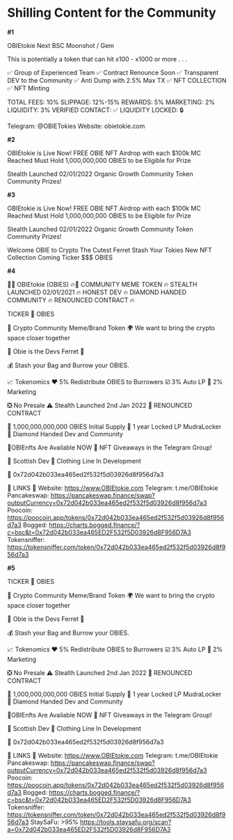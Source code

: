 # Shilling Content for the Community

**#1**

OBIEtokie
Next BSC Moonshot / Gem

This is potentially a token that can hit x100 - x1000 or more . . .

✅ Group of Experienced Team
✅ Contract Renounce Soon
✅ Transparent DEV to the Community 
✅ Anti Dump with 2.5% Max TX
✅ NFT COLLECTION
✅ NFT Minting

TOTAL FEES:                  10%
SLIPPAGE:                       12%-15%
REWARDS:                      5%
MARKETING:                  2%
LIQUIDITY:                      3%
VERIFIED CONTACT: ✅
LIQUIDITY LOCKED:  🔒

Telegram: @OBIETokies
Website: obietokie.com

**#2**

OBIEtokie is Live Now!
FREE OBIE NFT Airdrop with each $100k MC Reached
Must Hold 1,000,000,000 OBIES to be Eligible for Prize

Stealth Launched 02/01/2022
Organic Growth Community Token
Community Prizes!

**#3**

OBIEtokie is Live Now!
FREE OBIE NFT Airdrop with each $100k MC Reached
Must Hold 1,000,000,000 OBIES to be Eligible for Prize

Stealth Launched 02/01/2022
Organic Growth Community Token
Community Prizes!

Welcome OBIE to Crypto
The Cutest Ferret
Stash Your Tokies
New NFT Collection Coming
Ticker $$$ OBIES

**#4**

🦦🔥 OBIEtokie (OBIES) 🔥🦦 COMMUNITY MEME TOKEN 🔥 STEALTH LAUNCHED 02/01/2021 🔥 HONEST DEV 🔥 DIAMOND HANDED COMMUNITY 🔥 RENOUNCED CONTRACT 🔥 

TICKER 🚀 OBIES

💛 Crypto Community Meme/Brand Token
🌍 We want to bring the crypto space closer together

🦦 Obie is the Devs Ferret 🦦

💰 Stash your Bag and Burrow your OBIES.

📈 Tokenomics
❤️ 5% Redistribute OBIES to Burrowers
☑️ 3% Auto LP
📣 2% Marketing

❎ No Presale 
⚠️ Stealth Launched 2nd Jan 2022
🚫 RENOUNCED CONTRACT

💞 1,000,000,000,000 OBIES Initial Supply
🔐 1 year Locked LP MudraLocker
💎 Diamond Handed Dev and Community


🦦OBIEnfts Are Available NOW 
📢 NFT Giveaways in the Telegram Group! 

🏴󠁧󠁢󠁳󠁣󠁴󠁿 Scottish Dev
🚀 Clothing Line In Development

📇 0x72d042b033ea465ed2f532f5d03926d8f956d7a3

💎 LINKS 💎
Website: https://www.OBIEtokie.com
Telegram: t.me/OBIEtokie
Pancakeswap: https://pancakeswap.finance/swap?outputCurrency=0x72d042b033ea465ed2f532f5d03926d8f956d7a3
Poocoin: https://poocoin.app/tokens/0x72d042b033ea465ed2f532f5d03926d8f956d7a3
Bogged: https://charts.bogged.finance/?c=bsc&t=0x72d042b033ea465ED2F532f5D03926d8F956D7A3
Tokensniffer: https://tokensniffer.com/token/0x72d042b033ea465ed2f532f5d03926d8f956d7a3

**#5**



TICKER 🚀 OBIES

💛 Crypto Community Meme/Brand Token
🌍 We want to bring the crypto space closer together

🦦 Obie is the Devs Ferret 🦦

💰 Stash your Bag and Burrow your OBIES.

📈 Tokenomics
❤️ 5% Redistribute OBIES to Burrowers
☑️ 3% Auto LP
📣 2% Marketing

❎ No Presale 
⚠️ Stealth Launched 2nd Jan 2022
🚫 RENOUNCED CONTRACT

💞 1,000,000,000,000 OBIES Initial Supply
🔐 1 year Locked LP MudraLocker
💎 Diamond Handed Dev and Community


🦦OBIEnfts Are Available NOW 
📢 NFT Giveaways in the Telegram Group! 

🏴󠁧󠁢󠁳󠁣󠁴󠁿 Scottish Dev
🚀 Clothing Line In Development

📇 0x72d042b033ea465ed2f532f5d03926d8f956d7a3

💎 LINKS 💎
Website: https://www.OBIEtokie.com
Telegram: t.me/OBIEtokie
Pancakeswap: https://pancakeswap.finance/swap?outputCurrency=0x72d042b033ea465ed2f532f5d03926d8f956d7a3
Poocoin: https://poocoin.app/tokens/0x72d042b033ea465ed2f532f5d03926d8f956d7a3
Bogged: https://charts.bogged.finance/?c=bsc&t=0x72d042b033ea465ED2F532f5D03926d8F956D7A3
Tokensniffer: https://tokensniffer.com/token/0x72d042b033ea465ed2f532f5d03926d8f956d7a3
StaySaFu: >95% https://tools.staysafu.org/scan?a=0x72d042b033ea465ED2F532f5D03926d8F956D7A3
